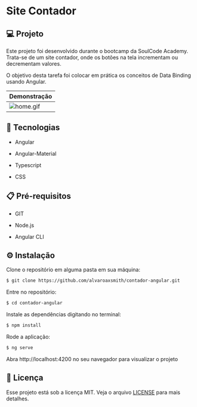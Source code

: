 # Site Contador

## 💻 Projeto

Este projeto foi desenvolvido durante o bootcamp da SoulCode Academy. Trata-se de um site contador, onde os botões na tela incrementam ou decrementam valores. 

O objetivo desta tarefa foi colocar em prática os conceitos de Data Binding usando Angular.

| Demonstração  |
|---|
| ![home.gif](https://github.com/alvaroaxsmith/contador-angular/blob/main/.github/images/home.gif)  | 

## :rocket: Tecnologias

- Angular
 
- Angular-Material
 
- Typescript

- CSS


## :clipboard: Pré-requisitos

- GIT

- Node.js

- Angular CLI

## ⚙️ Instalação

Clone o repositório em alguma pasta em sua máquina:
```bash
$ git clone https://github.com/alvaroaxsmith/contador-angular.git
```
Entre no repositório:
```bash
$ cd contador-angular
```
Instale as dependências digitando no terminal:
```bash
$ npm install
```
Rode a aplicação:
```bash
$ ng serve
```
Abra http://localhost:4200 no seu navegador para visualizar o projeto


## :memo: Licença

Esse projeto está sob a licença MIT. Veja o arquivo [LICENSE](https://github.com/alvaroaxsmith/contador-angular/blob/main/LICENSE) para mais detalhes.

